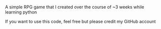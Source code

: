 A simple RPG game that I created over the course of ~3 weeks while learning python

If you want to use this code, feel free but please credit my GitHub account
